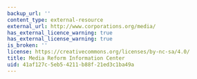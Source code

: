 ```yaml
---
backup_url: ''
content_type: external-resource
external_url: http://www.corporations.org/media/
has_external_licence_warning: true
has_external_license_warning: true
is_broken: ''
license: https://creativecommons.org/licenses/by-nc-sa/4.0/
title: Media Reform Information Center
uid: 41af127c-5eb5-4211-b88f-21ed3c1ba49a
---
```


